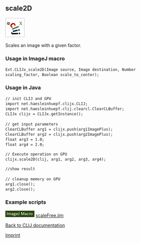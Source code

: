 ## scale2D
![Image](images/mini_clijx_logo.png)

Scales an image with a given factor.

### Usage in ImageJ macro
```
Ext.CLIJx_scale2D(Image source, Image destination, Number scaling_factor, Boolean scale_to_center);
```


### Usage in Java
```
// init CLIJ and GPU
import net.haesleinhuepf.clijx.CLIJ;
import net.haesleinhuepf.clij.clearcl.ClearCLBuffer;
CLIJx clijx = CLIJx.getInstance();

// get input parameters
ClearCLBuffer arg1 = clijx.push(arg1ImagePlus);
ClearCLBuffer arg2 = clijx.push(arg2ImagePlus);
float arg3 = 1.0;
float arg4 = 2.0;
```

```
// Execute operation on GPU
clijx.scale2D(clij, arg1, arg2, arg3, arg4);
```

```
//show result

// cleanup memory on GPU
arg1.close();
arg2.close();
```




### Example scripts
<a href="https://github.com/clij/clij-docs/blob/master/src/main/macro/"><img src="images/language_macro.png" height="20"/></a> [scaleFree.ijm](https://github.com/clij/clij-docs/blob/master/src/main/macro/scaleFree.ijm)  


[Back to CLIJ documentation](https://clij.github.io/)

[Imprint](https://clij.github.io/imprint)
